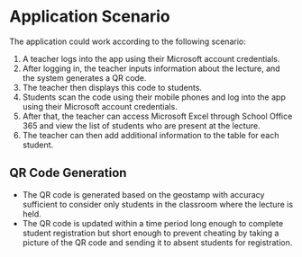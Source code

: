 # Application Scenario

The application could work according to the following scenario:

1. A teacher logs into the app using their Microsoft account credentials.
2. After logging in, the teacher inputs information about the lecture, and the system generates a QR code.
3. The teacher then displays this code to students.
4. Students scan the code using their mobile phones and log into the app using their Microsoft account credentials.
5. After that, the teacher can access Microsoft Excel through School Office 365 and view the list of students who are present at the lecture.
6. The teacher can then add additional information to the table for each student.

## QR Code Generation

- The QR code is generated based on the geostamp with accuracy sufficient to consider only students in the classroom where the lecture is held.
- The QR code is updated within a time period long enough to complete student registration but short enough to prevent cheating by taking a picture of the QR code and sending it to absent students for registration.
